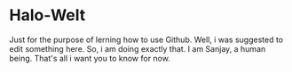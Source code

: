 # Halo-Welt
Just for the purpose of lerning how to use Github.
Well, i was suggested to edit something here. So, i am doing exactly that.
I am Sanjay, a human being. That's all i want you to know for now.
